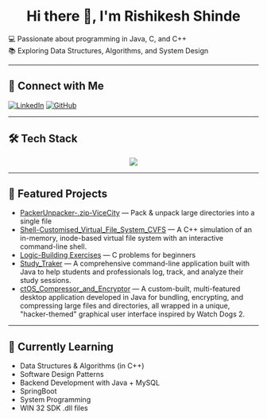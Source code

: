 <h1 align="center"><b>Hi there 👋, I'm Rishikesh Shinde</b></h1>  

💻 Passionate about programming in Java, C, and C++  
📚 Exploring Data Structures, Algorithms, and System Design  

---

## 🔗 Connect with Me
[![LinkedIn](https://img.shields.io/badge/LinkedIn-Profile-blue?style=for-the-badge&logo=linkedin)](https://www.linkedin.com/in/rishikesh-shinde-79a7511a6/)
[![GitHub](https://img.shields.io/github/followers/atharvaparchure?label=Follow&style=for-the-badge&logo=github)](https://github.com/Rishikesh103)

---

## 🛠 Tech Stack
<p align="center">
  <img src="https://skillicons.dev/icons?i=c,cpp,java,mysql,git,github,vscode" />
</p>

---

## 🚀 Featured Projects
-  [PackerUnpacker-.zip-ViceCity](https://github.com/Rishikesh103/PackerUnpacker-.zip-ViceCity) — Pack & unpack large directories into a single file  
-  [Shell-Customised_Virtual_File_System_CVFS](https://github.com/Rishikesh103/Shell-Customised_Virtual_File_System_CVFS) — A C++ simulation of an in-memory, inode-based virtual file system with an interactive command-line shell.
-  [Logic-Building Exercises](https://github.com/Rishikesh103/logic_building_assignments) — C problems for beginners  
-  [Study_Traker](https://github.com/Rishikesh103/Study_Traker) —  A comprehensive command-line application built with Java to help students and professionals log, track, and analyze their study sessions.
-  [ctOS_Compressor_and_Encryptor](https://github.com/Rishikesh103/ctOS_Compressor_and_Encryptor) —  A custom-built, multi-featured desktop application developed in Java for bundling, encrypting, and compressing large files and directories, all wrapped in a unique, "hacker-themed" graphical user interface inspired by Watch Dogs 2.




---

## 📖 Currently Learning
- Data Structures & Algorithms (in C++)  
- Software Design Patterns  
- Backend Development with Java + MySQL  
- SpringBoot
- System Programming 
- WIN 32 SDK .dll files

